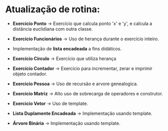 # Atualização de rotina:

- **Exercício Ponto** -> Exercício que calcula ponto 'x' e 'y', e calcula a distância euclidiana com outra classe.

- **Exercício Funcionários** -> Uso de herança durante o exercício inteiro.

- Implementação de **lista encadeada** a fins didáticos.

- **Exercício Círculo** -> Exercício que utiliza herança

- **Exercício Contador** -> Exercício para incrementar, zerar e imprimir objeto contador.

- **Exercicio Pessoa** -> Uso de recursão e arvore genealogica.

- **Exercício Matriz** -> Alto uso de sobrecarga de operadores e construtor.

- **Exercicio Vetor** -> Uso de template.

- **Lista Duplamente Encadeada** -> Implementação usando template.

- **Árvore Binária** -> Implementação usando template.
